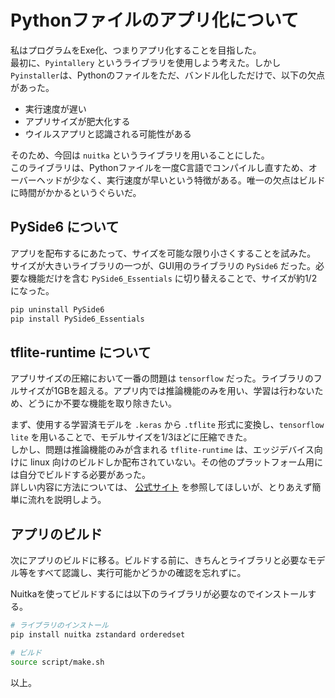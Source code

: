 # Pythonファイルのアプリ化について

私はプログラムをExe化、つまりアプリ化することを目指した。  
最初に、`Pyintallery` というライブラリを使用しよう考えた。しかし`Pyinstaller`は、Pythonのファイルをただ、バンドル化しただけで、以下の欠点があった。

- 実行速度が遅い
- アプリサイズが肥大化する
- ウイルスアプリと認識される可能性がある

そのため、今回は `nuitka` というライブラリを用いることにした。  
このライブラリは、Pythonファイルを一度C言語でコンパイルし直すため、オーバーヘッドが少なく、実行速度が早いという特徴がある。唯一の欠点はビルドに時間がかかるというぐらいだ。

## PySide6 について

アプリを配布するにあたって、サイズを可能な限り小さくすることを試みた。  
サイズが大きいライブラリの一つが、GUI用のライブラリの `PySide6` だった。必要な機能だけを含む `PySide6_Essentials` に切り替えることで、サイズが約1/2になった。

```bash
pip uninstall PySide6
pip install PySide6_Essentials
```

## tflite-runtime について

アプリサイズの圧縮において一番の問題は `tensorflow` だった。ライブラリのフルサイズが1GBを超える。アプリ内では推論機能のみを用い、学習は行わないため、どうにか不要な機能を取り除きたい。  

まず、使用する学習済モデルを `.keras` から `.tflite` 形式に変換し、`tensorflow lite` を用いることで、モデルサイズを1/3ほどに圧縮できた。  
しかし、問題は推論機能のみが含まれる `tflite-runtime` は、エッジデバイス向けに linux 向けのビルドしか配布されていない。その他のプラットフォーム用には自分でビルドする必要があった。  
詳しい内容に方法については、 [公式サイト](https://www.tensorflow.org/lite/guide/build_cmake_pip?hl=ja) を参照してほしいが、とりあえず簡単に流れを説明しよう。  

## アプリのビルド

次にアプリのビルドに移る。ビルドする前に、きちんとライブラリと必要なモデル等をすべて認識し、実行可能かどうかの確認を忘れずに。  

Nuitkaを使ってビルドするには以下のライブラリが必要なのでインストールする。  

```bash
# ライブラリのインストール
pip install nuitka zstandard orderedset

# ビルド
source script/make.sh
```

以上。
